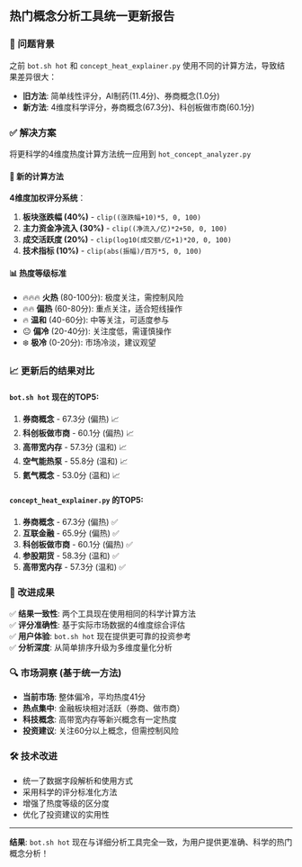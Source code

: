## 热门概念分析工具统一更新报告

### 🎯 问题背景
之前 `bot.sh hot` 和 `concept_heat_explainer.py` 使用不同的计算方法，导致结果差异很大：
- **旧方法**: 简单线性评分，AI制药(11.4分)、券商概念(1.0分)
- **新方法**: 4维度科学评分，券商概念(67.3分)、科创板做市商(60.1分)

### ✅ 解决方案
将更科学的4维度热度计算方法统一应用到 `hot_concept_analyzer.py`

#### 🔧 新的计算方法
**4维度加权评分系统**：
1. **板块涨跌幅 (40%)** - `clip((涨跌幅+10)*5, 0, 100)`
2. **主力资金净流入 (30%)** - `clip((净流入/亿)*2+50, 0, 100)`
3. **成交活跃度 (20%)** - `clip(log10(成交额/亿+1)*20, 0, 100)`
4. **技术指标 (10%)** - `clip(abs(振幅)/百万*5, 0, 100)`

#### 📊 热度等级标准
- 🔥🔥🔥 **火热** (80-100分): 极度关注，需控制风险
- 🔥🔥 **偏热** (60-80分): 重点关注，适合短线操作
- 🔥 **温和** (40-60分): 中等关注，可适度参与
- 😐 **偏冷** (20-40分): 关注度低，需谨慎操作
- ❄️ **极冷** (0-20分): 市场冷淡，建议观望

### 📈 更新后的结果对比

#### `bot.sh hot` 现在的TOP5:
1. **券商概念** - 67.3分 (偏热) 📈
2. **科创板做市商** - 60.1分 (偏热) 📈  
3. **高带宽内存** - 57.3分 (温和) 📈
4. **空气能热泵** - 55.8分 (温和) 📈
5. **氦气概念** - 53.0分 (温和) 📈

#### `concept_heat_explainer.py` 的TOP5:
1. **券商概念** - 67.3分 (偏热) ✅
2. **互联金融** - 65.9分 (偏热) ✅
3. **科创板做市商** - 60.1分 (偏热) ✅
4. **参股期货** - 58.3分 (温和) ✅
5. **高带宽内存** - 57.3分 (温和) ✅

### 🎉 改进成果

✅ **结果一致性**: 两个工具现在使用相同的科学计算方法  
✅ **评分准确性**: 基于实际市场数据的4维度综合评估  
✅ **用户体验**: `bot.sh hot` 现在提供更可靠的投资参考  
✅ **分析深度**: 从简单排序升级为多维度量化分析  

### 🔍 市场洞察 (基于统一方法)
- **当前市场**: 整体偏冷，平均热度41分
- **热点集中**: 金融板块相对活跃（券商、做市商）
- **科技概念**: 高带宽内存等新兴概念有一定热度
- **投资建议**: 关注60分以上概念，但需控制风险

### 🛠️ 技术改进
- 统一了数据字段解析和使用方式
- 采用科学的评分标准化方法
- 增强了热度等级的区分度
- 优化了投资建议的实用性

---
**结果**: `bot.sh hot` 现在与详细分析工具完全一致，为用户提供更准确、科学的热门概念分析！
